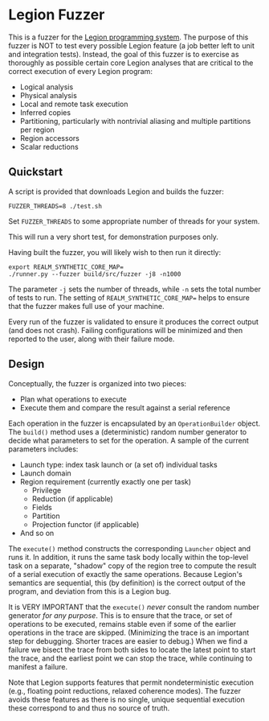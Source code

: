 # Legion Fuzzer

This is a fuzzer for the [Legion programming
system](https://legion.stanford.edu/). The purpose of this fuzzer is NOT to
test every possible Legion feature (a job better left to unit and integration
tests). Instead, the goal of this fuzzer is to exercise as thoroughly as
possible certain core Legion analyses that are critical to the correct
execution of every Legion program:

  * Logical analysis
  * Physical analysis
  * Local and remote task execution
  * Inferred copies
  * Partitioning, particularly with nontrivial aliasing and multiple
    partitions per region
  * Region accessors
  * Scalar reductions

## Quickstart

A script is provided that downloads Legion and builds the fuzzer:

```
FUZZER_THREADS=8 ./test.sh
```

Set `FUZZER_THREADS` to some appropriate number of threads for your system.

This will run a very short test, for demonstration purposes only.

Having built the fuzzer, you will likely wish to then run it directly:

```
export REALM_SYNTHETIC_CORE_MAP=
./runner.py --fuzzer build/src/fuzzer -j8 -n1000
```

The parameter `-j` sets the number of threads, while `-n` sets the total
number of tests to run. The setting of `REALM_SYNTHETIC_CORE_MAP=` helps to
ensure that the fuzzer makes full use of your machine.

Every run of the fuzzer is validated to ensure it produces the correct output
(and does not crash). Failing configurations will be minimized and then
reported to the user, along with their failure mode.

## Design

Conceptually, the fuzzer is organized into two pieces:

  * Plan what operations to execute
  * Execute them and compare the result against a serial reference

Each operation in the fuzzer is encapsulated by an `OperationBuilder`
object. The `build()` method uses a (deterministic) random number generator to
decide what parameters to set for the operation. A sample of the current
parameters includes:

  * Launch type: index task launch or (a set of) individual tasks
  * Launch domain
  * Region requirement (currently exactly one per task)
      * Privilege
      * Reduction (if applicable)
      * Fields
      * Partition
      * Projection functor (if applicable)
  * And so on

The `execute()` method constructs the corresponding `Launcher` object and runs
it. In addition, it runs the same task body locally within the top-level task
on a separate, "shadow" copy of the region tree to compute the result of a
serial execution of exactly the same operations. Because Legion's semantics
are sequential, this (by definition) is the correct output of the program, and
deviation from this is a Legion bug.

It is VERY IMPORTANT that the `execute()` *never* consult the random number
generator *for any purpose*. This is to ensure that the trace, or set of
operations to be executed, remains stable even if some of the earlier
operations in the trace are skipped. (Minimizing the trace is an important
step for debugging. Shorter traces are easier to debug.) When we find a
failure we bisect the trace from both sides to locate the latest point to
start the trace, and the earliest point we can stop the trace, while
continuing to manifest a failure.

Note that Legion supports features that permit nondeterministic execution
(e.g., floating point reductions, relaxed coherence modes). The fuzzer avoids
these features as there is no single, unique sequential execution these
correspond to and thus no source of truth.
